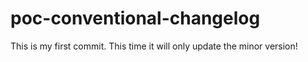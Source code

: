 # poc-conventional-changelog

This is my first commit. This time it will only update the minor version!